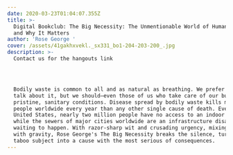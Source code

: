 ```yaml
---
date: 2020-03-23T01:04:07.355Z
title: >-
  Digital Bookclub: The Big Necessity: The Unmentionable World of Human Waste
  and Why It Matters
author: 'Rose George '
cover: /assets/41gakhxvekl._sx331_bo1-204-203-200_.jpg
description: >-
  Contact us for the hangouts link 




  Bodily waste is common to all and as natural as breathing. We prefer not to
  talk about it, but we should―even those of us who take care of our business in
  pristine, sanitary conditions. Disease spread by bodily waste kills more
  people worldwide every year than any other single cause of death. Even in the
  United States, nearly two million people have no access to an indoor toilet,
  while the sewers of major cities worldwide are an infrastructure disaster
  waiting to happen. With razor-sharp wit and crusading urgency, mixing levity
  with gravity, Rose George's The Big Necessity breaks the silence, turning the
  taboo subject into a cause with the most serious of consequences.
---
```


